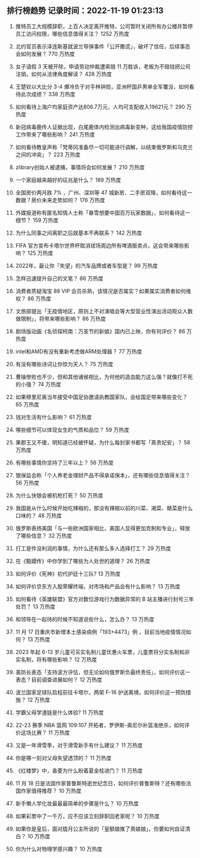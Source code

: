 
## 排行榜趋势 记录时间：2022-11-19 01:23:13
  
  1. 推特员工大规模辞职，上百人决定离开推特，公司暂时关闭所有办公楼并暂停员工访问权限，哪些信息值得关注？ 1252 万热度
    
  2. 北约官员表示泽连斯基就波兰导弹事件「公开撒谎」，破坏了信任，后续事态会如何发展？ 770 万热度
    
  3. 女子请假 3 天被开除，申请劳动仲裁遭索赔 11 万胜诉，老板为不赔钱把公司注销，如何从法律角度解读？ 428 万热度
    
  4. 王楚钦以大比分 3-4 爆冷负于对手林钟勋，亚洲杯国乒男单全军覆没，如何看待此次成绩？ 338 万热度
    
  5. 如何看待上海户均家庭资产达806.7​万元，人均可支配收入19621元？ 290 万热度
    
  6. 新冠病毒鹿传人证据出现，白尾鹿体内检测出病毒新变种，这给我国疫情防控工作带来了哪些影响？ 241 万热度
    
  7. 如何看待教皇声称「梵蒂冈准备尽一切可能进行调解，以结束俄罗斯和乌克兰之间的冲突」？ 223 万热度
    
  8. zlibrary创始人被逮捕，事情将会如何发展？ 210 万热度
    
  9. 一个家庭越来越好的征兆是什么？ 189 万热度
    
  10. 全国房价两月跌 7% ，广州、深圳等 47 城新房、二手房双降，如何看待这一数据？房价未来走势如何？ 176 万热度
    
  11. 外媒报道称有匿名知情人士称「暴雪想要中国百万玩家数据」，如何看待这一细节？ 159 万热度
    
  12. 为什么同事之间离职之后就基本不再联系？ 142 万热度
    
  13. FIFA 官方宣布卡塔尔世界杯取消球场周边所有啤酒贩卖点，这会带来哪些影响？ 125 万热度
    
  14. 2022年，最让你「失望」的汽车品牌或者车型是？ 99 万热度
    
  15. 怎样迅速提升自己的文笔？ 86 万热度
    
  16. 消费者质疑淘宝 88 VIP 会员杀熟，该情况是否属实？如果属实消费者如何维权？ 86 万热度
    
  17. 文旅部提出「无疫情地区，原则上不对演唱会等大型营业性演出活动观众人数做限制」，将带来哪些影响？ 86 万热度
    
  18. 剧场版动画《名侦探柯南：万圣节的新娘》国内已上映，你有何评价？ 86 万热度
    
  19. intel和AMD有没有重新考虑做ARM处理器？ 77 万热度
    
  20. 有没有哪些诗词让你惊为天人？ 75 万热度
    
  21. 曹操惨败也不少，但和其他诸侯相比，为何他的造血能力这么强？就像打不死的小强？ 74 万热度
    
  22. 如果穆里尼奥当年接受中国足协邀请执教国家队，会给国足带来哪些变化？ 65 万热度
    
  23. 钱对生活有什么影响？ 61 万热度
    
  24. 哪些细节可以体现女生的气质和品位？ 59 万热度
    
  25. 果郡王又不傻，明知道已经被怀疑，为什么每封家书都写「熹贵妃安」？ 58 万热度
    
  26. 有哪些事情你坚持了三年以上？ 56 万热度
    
  27. 银保监会称「个人养老金理财产品不得承诺保本」，还有哪些信息值得关注？ 56 万热度
    
  28. 为什么快银会被机枪打死？ 50 万热度
    
  29. 我国是从什么时候开始吃辣椒的，那没有辣椒以前的川菜、湘菜、赣菜是什么口味的？ 48 万热度
    
  30. 俄罗斯表扬美国「与一些欧洲国家相比，美国人显得更加克制和专业」，释放了哪些信息？ 32 万热度
    
  31. 打工是件没利润的事情，为什么还有那么多人选择打工？ 29 万热度
    
  32. 在《甄嬛传》中你学到了哪些为人处世的道理？ 26 万热度
    
  33. 如何评价《死神》初代护廷十三队? 13 万热度
    
  34. 如何评价京东方入股荣耀终端，对市场和产品会有什么影响？ 13 万热度
    
  35. 如何看待《英雄联盟》官方对数位游戏行为数据异常的 B 站主播进行封号三年处罚？ 13 万热度
    
  36. 和领导在一起待的时候不知道说些什么，怎么办？ 13 万热度
    
  37. 11 月 17 日重庆市新增本土感染病例「193+4473」例 ，目前当地疫情情况如何？ 13 万热度
    
  38. 2023 年起 6-13 岁儿童可买实名制儿童优惠火车票，儿童票将分实名制和非实名制，将有哪些影响？ 12 万热度
    
  39. 美防长表态「支持波方评估，但无论如何俄罗斯负最终责任」，如何评价这一表态？目前调查进展如何？ 12 万热度
    
  40. 波兰国家足球队启程前往卡塔尔，两架 F-16 护送离境，如何评价这一预防措施？ 12 万热度
    
  41. 学霸父母学渣娃是什么体验? 11 万热度
    
  42. 22-23 赛季 NBA 篮网 109:107 开拓者，罗伊斯-奥尼尔补篮准绝杀，如何评价这场比赛？ 11 万热度
    
  43. 又是一年滑雪季，对于滑雪新手有什么建议？ 11 万热度
    
  44. 你是哪一刻对父母失望透顶的？ 11 万热度
    
  45. 《红楼梦》中，香菱为什么盼着夏金桂进门？ 11 万热度
    
  46. 11 月 18 日是法国作家普鲁斯特逝世纪念日，如何评价普鲁斯特？还有哪些法国作家值得推荐？ 10 万热度
    
  47. 新手懒人学化妆最最最简单的步骤是什么？ 10 万热度
    
  48. 如果彩票中了一千万，应不应该立刻辞职回老家呢？ 10 万热度
    
  49. 如果你是皇后，面对胧月公主所说的「皇额娘推了熹娘娘」，你要如何自证清白？ 10 万热度
    
  50. 你为什么对物理学感兴趣？ 10 万热度
    